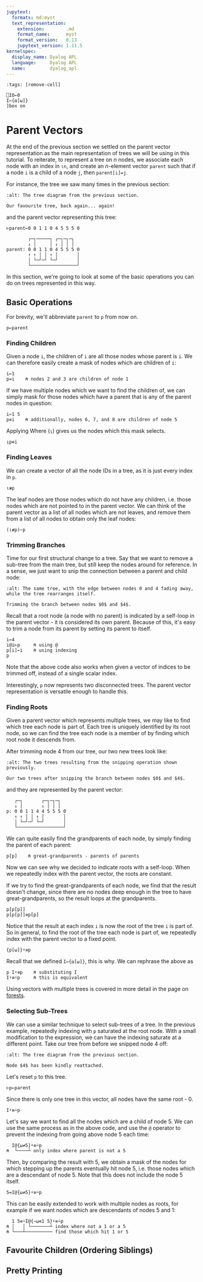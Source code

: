 ```yaml
---
jupytext:
  formats: md:myst
  text_representation:
    extension:        .md
    format_name:      myst
    format_version:   0.13
    jupytext_version: 1.11.5
kernelspec:
  display_name: Dyalog APL
  language:     Dyalog APL
  name:         dyalog_apl
---
```


```{code-cell}
:tags: [remove-cell]

⎕IO←0
I←{⍺[⍵]}
]box on
```

# Parent Vectors

At the end of the previous section we settled on the parent vector representation as the main representation of trees we will be using in this tutorial. To reiterate, to represent a tree on $n$ nodes, we associate each node with an index in `⍳n`, and create an $n$-element vector `parent` such that if a node `i` is a child of a node `j`, then `parent[i]=j`.

For instance, the tree we saw many times in the previous section:

```{figure} media/IntroTreeDFPT_ManimCE_v0.18.1.png
:alt: The tree diagram from the previous section.

Our favourite tree, back again... again!
```

and the parent vector representing this tree:

```{code-cell}
⊢parent←0 0 1 1 0 4 5 5 5 0
```

```
        ┌─┐─────┐ ┌─┐─┐─┐
        ↓ │     │ ↓ │ │ │
parent: 0 0 1 1 0 4 5 5 5 0
        ↑ ↑ │ │ ↑ │       │
        │ └─┘─┘ └─┘       │
        └─────────────────┘
```

In this section, we're going to look at some of the basic operations you can do on trees represented in this way.

## Basic Operations

For brevity, we'll abbreviate `parent` to `p` from now on.

```{code-cell}
p←parent
```

### Finding Children

Given a node `i`, the children of `i` are all those nodes whose parent is `i`. We can therefore easily create a mask of nodes which are children of `i`:

```{code-cell}
i←1
p=i    ⍝ nodes 2 and 3 are children of node 1
```

If we have multiple nodes which we want to find the children of, we can simply mask for those nodes which have a parent that is any of the parent nodes in question:

```{code-cell}
i←1 5
p∊i    ⍝ additionally, nodes 6, 7, and 8 are children of node 5
```

Applying Where (`⍸`) gives us the nodes which this mask selects.

```{code-cell}
⍸p∊i
```

### Finding Leaves

We can create a vector of all the node IDs in a tree, as it is just every index in `p`.

```{code-cell}
⍳≢p
```

The leaf nodes are those nodes which do not have any children, i.e. those nodes which are not pointed to in the parent vector. We can think of the parent vector as a list of all nodes which are not leaves, and remove them from a list of all nodes to obtain only the leaf nodes:

```{code-cell}
(⍳≢p)~p
```

### Trimming Branches

Time for our first structural change to a tree. Say that we want to remove a sub-tree from the main tree, but still keep the nodes around for reference. In a sense, we just want to snip the connection between a parent and child node:

```{figure} media/IntroTreeSnip_ManimCE_v0.18.1.gif
:alt: The same tree, with the edge between nodes 0 and 4 fading away, while the tree rearranges itself.

Trimming the branch between nodes $0$ and $4$.
```

Recall that a root node (a node with no parent) is indicated by a self-loop in the parent vector - it is considered its own parent. Because of this, it's easy to trim a node from its parent by setting its parent to itself.

```{code-cell}
i←4
i@i⊢p     ⍝ using @
p[i]←i    ⍝ using indexing
p
```

Note that the above code also works when given a vector of indices to be trimmed off, instead of a single scalar index.

Interestingly, `p` now represents two disconnected trees. The parent vector representation is versatile enough to handle this.

### Finding Roots

Given a parent vector which represents multiple trees, we may like to find which tree each node is part of. Each tree is uniquely identified by its root node, so we can find the tree each node is a member of by finding which root node it descends from.

After trimming node $4$ from our tree, our two new trees look like:

```{figure} media/IntroTreeSnipped_ManimCE_v0.18.1.png
:alt: The two trees resulting from the snipping operation shown previously.

Our two trees after snipping the branch between nodes $0$ and $4$.
```

and they are represented by the parent vector:

```
   ┌─┐       ┌─┐─┐─┐
   ↓ │       ↓ │ │ │
p: 0 0 1 1 4 4 5 5 5 0
   ↑ ↑ │ │ ↑ │       │
   │ └─┘─┘ └─┘       │
   └─────────────────┘
```

We can quite easily find the grandparents of each node, by simply finding the parent of each parent:

```{code-cell}
p[p]    ⍝ great-grandparents - parents of parents
```

Now we can see why we decided to indicate roots with a self-loop. When we repeatedly index with the parent vector, the roots are constant.

If we try to find the great-grandparents of each node, we find that the result doesn't change, since there are no nodes deep enough in the tree to have great-grandparents, so the result loops at the grandparents.

```{code-cell}
p[p[p]]
p[p[p]]≡p[p]
```

Notice that the result at each index `i` is now the root of the tree `i` is part of. So in general, to find the root of the tree each node is part of, we repeatedly index with the parent vector to a fixed point.

```{code-cell}
{p[⍵]}⍣≡p
```

Recall that we defined `I←{⍺[⍵]}`, this is why. We can rephrase the above as

```{code-cell}
p I⍣≡p    ⍝ substituting I
I⍣≡⍨p     ⍝ this is equivalent
```

Using vectors with multiple trees is covered in more detail in the page on [forests](forests.md).

### Selecting Sub-Trees

We can use a similar technique to select sub-trees of a tree. In the previous example, repeatedly indexing with `p` saturated at the root node. With a small modification to the expression, we can have the indexing saturate at a different point. Take our tree from before we snipped node $4$ off:

```{figure} media/IntroTreeDFPT_ManimCE_v0.18.1.png
:alt: The tree diagram from the previous section.

Node $4$ has been kindly reattached.
```

Let's reset `p` to this tree.

```{code-cell}
⊢p←parent
```

Since there is only one tree in this vector, all nodes have the same root - $0$.

```{code-cell}
I⍣≡⍨p
```

Let's say we want to find all the nodes which are a child of node $5$. We can use the same process as in the above code, and use the `@` operator to prevent the indexing from going above node $5$ each time:

```{code-cell}
  I@{⍵≠5}⍣≡⍨p
⍝  └────┴ only index where parent is not a 5
```

Then, by comparing the result with $5$, we obtain a mask of the nodes for which stepping up the parents eventually hit node $5$, i.e. those nodes which are a descendant of node $5$. Note that this does not include the node $5$ itself.

```{code-cell}
5=I@{⍵≠5}⍣≡⍨p
```

This can be easily extended to work with multiple nodes as roots, for example if we want nodes which are descendants of nodes $5$ and $1$:

```{code-cell}
  1 5∊⍨I@{~⍵∊1 5}⍣≡⍨p
⍝ │   │ └───────┴ index where not a 1 or a 5
⍝ └───┴────────── find those which hit 1 or 5
```

## Favourite Children (Ordering Siblings)

## Pretty Printing

